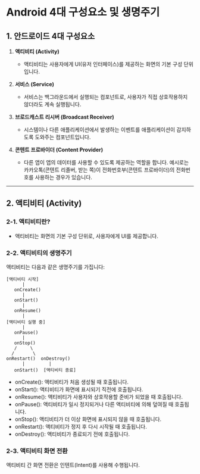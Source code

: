 # Android 4대 구성요소 및 생명주기

## 1. 안드로이드 4대 구성요소

1. **액티비티 (Activity)**  
   - 액티비티는 사용자에게 UI(유저 인터페이스)를 제공하는 화면의 기본 구성 단위입니다.

2. **서비스 (Service)**  
   - 서비스는 백그라운드에서 실행되는 컴포넌트로, 사용자가 직접 상호작용하지 않더라도 계속 실행됩니다.

3. **브로드캐스트 리시버 (Broadcast Receiver)**  
   - 시스템이나 다른 애플리케이션에서 발생하는 이벤트를 애플리케이션이 감지하도록 도와주는 컴포넌트입니다.

4. **콘텐트 프로바이더 (Content Provider)**  
   - 다른 앱이 앱의 데이터를 사용할 수 있도록 제공하는 역할을 합니다. 예시로는 카카오톡(콘텐트 리졸버, 받는 쪽)이 전화번호부(콘텐트 프로바이더)의 전화번호를 사용하는 경우가 있습니다.

---

## 2. 액티비티 (Activity)

### 2-1. 액티비티란?
- 액티비티는 화면의 기본 구성 단위로, 사용자에게 UI를 제공합니다.

### 2-2. 액티비티의 생명주기
액티비티는 다음과 같은 생명주기를 가집니다:

```text
[액티비티 시작]
      |
   onCreate()
      |
   onStart()
      |
   onResume()
      |
[액티비티 실행 중]
      |
   onPause()
      |
   onStop()
   /     \
  /       \
onRestart()  onDestroy()
      |         |
   onStart()  [액티비티 종료]
```

- onCreate(): 액티비티가 처음 생성될 때 호출됩니다.
- onStart(): 액티비티가 화면에 표시되기 직전에 호출됩니다.
- onResume(): 액티비티가 사용자와 상호작용할 준비가 되었을 때 호출됩니다.
- onPause(): 액티비티가 일시 정지되거나 다른 액티비티에 의해 덮여질 때 호출됩니다.
- onStop(): 액티비티가 더 이상 화면에 표시되지 않을 때 호출됩니다.
- onRestart(): 액티비티가 정지 후 다시 시작될 때 호출됩니다.
- onDestroy(): 액티비티가 종료되기 전에 호출됩니다.

### 2-3. 액티비티 화면 전환
액티비티 간 화면 전환은 인텐트(Intent)를 사용해 수행됩니다.

